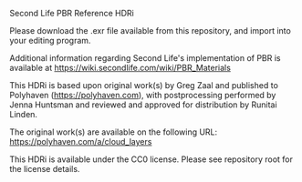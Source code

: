 Second Life PBR Reference HDRi

Please download the .exr file available from this repository, and import into your editing program.

Additional information regarding Second Life's implementation of PBR is available at https://wiki.secondlife.com/wiki/PBR_Materials

This HDRi is based upon original work(s) by Greg Zaal and published to Polyhaven (https://polyhaven.com), with postprocessing performed by Jenna Huntsman and reviewed and approved for distribution by Runitai Linden.

The original work(s) are available on the following URL: https://polyhaven.com/a/cloud_layers

This HDRi is available under the CC0 license. Please see repository root for the license details.
